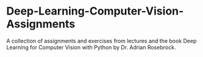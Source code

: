 # Deep-Learning-Computer-Vision-Assignments
A collection of assignments and exercises from lectures and the book Deep Learning for Computer Vision with Python by Dr. Adrian Rosebrock.
